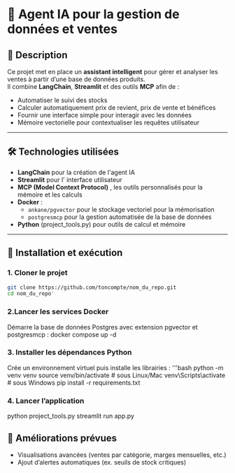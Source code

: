 # 🤖 Agent IA pour la gestion de données et ventes

## 📌 Description
Ce projet met en place un **assistant intelligent** pour gérer et analyser les ventes à partir d’une base de données produits.  
Il combine **LangChain**, **Streamlit** et des outils **MCP** afin de :  
- Automatiser le suivi des stocks  
- Calculer automatiquement prix de revient, prix de vente et bénéfices  
- Fournir une interface simple pour interagir avec les données
- Mémoire vectorielle pour contextualiser les requêtes utilisateur

---

## 🛠️ Technologies utilisées
- **LangChain** pour la création de l'agent IA  
- **Streamlit** pour l' interface utilisateur  
- **MCP (Model Context Protocol)** , les outils personnalisés pour la mémoire et les calculs  
- **Docker** :
  - `ankane/pgvector` pour le  stockage vectoriel pour la mémorisation  
  - `postgresmcp` pour la gestion automatisée de la base de données  
- **Python** (project_tools.py) pour  outils de calcul et mémoire

---


## 🚀 Installation et exécution

### 1. Cloner le projet
```bash
git clone https://github.com/toncompte/nom_du_repo.git
cd nom_du_repo'
```
### 2.Lancer les services Docker
Démarre la base de données Postgres avec extension pgvector et postgresmcp :
docker compose up -d

### 3. Installer les dépendances Python
Crée un environnement virtuel puis installe les librairies :
'''bash 
python -m venv venv
source venv/bin/activate   # sous Linux/Mac
venv\Scripts\activate      # sous Windows
pip install -r requirements.txt

### 4. Lancer l’application
python project_tools.py 
streamlit run app.py

## 🔮 Améliorations prévues
- Visualisations avancées (ventes par catégorie, marges mensuelles, etc.)
- Ajout d’alertes automatiques (ex. seuils de stock critiques)




